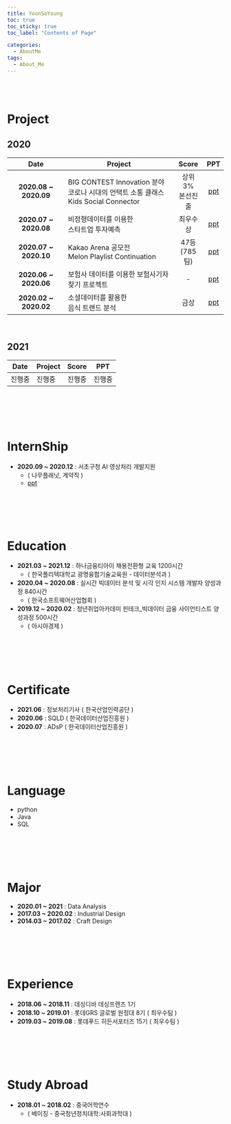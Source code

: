 ```yaml
---
title: YoonSoYoung
toc: true
toc_sticky: true
toc_label: "Contents of Page"

categories:
  - AboutMe
tags:
  - About_Me
---
```


<br><br>

# Project
## 2020

| Date | Project | Score | PPT |
|:---:|---|:---:|:---:|
| **2020.08 ~ 2020.09** | BIG CONTEST Innovation 분야<br>코로나 시대의 언택트 소통 클래스<br>Kids Social Connector | 상위 3%<br>본선진출 | [ppt](https://drive.google.com/file/d/10qhIhG13L9pWxKrExeipfNKfCbu2_k_w/view?usp=sharing) |
| **2020.07 ~ 2020.08** | 비정형데이터를 이용한<br>스타트업 투자예측 | 최우수상 | [ppt](https://drive.google.com/file/d/12WP2joZ01BSsQ5mTxnI1QgcjNpC0ySI3/view?usp=sharing)|
| **2020.07 ~ 2020.10** | Kakao Arena 공모전<br>Melon Playlist Continuation | 47등<br>(785팀) | [ppt](https://drive.google.com/file/d/1vsW2yPOgBXNabxgmFNow4tOjKjvQxiRT/view?usp=sharing) |
| **2020.06 ~ 2020.06** | 보험사 데이터를 이용한 보험사기자 찾기 프로젝트 | - | [ppt](https://drive.google.com/file/d/1qu1vMrhqa-4YEvxG8CzWcbiu7i-GWfsK/view?usp=sharing) |
| **2020.02 ~ 2020.02** | 소셜데이터를 활용한<br>음식 트랜드 분석 | 금상 | [ppt](https://drive.google.com/file/d/1TEVn6Pkuz4fggpctEIlzCXFxXGOHr3OZ/view?usp=sharing) |



<br>

## 2021

| Date | Project | Score | PPT |
|:---:|---|:---:|:---:|
| 진행중 | 진행중 | 진행중 | 진행중 |

<br><br><br><br>

# InternShip
* **2020.09 ~ 2020.12** : 서초구청 AI  영상처리 개발지원 
  + ( 나무플래닛, 계약직 )
  + [ppt](https://drive.google.com/file/d/19pPQPI8KHEUWm1RRZ61zQvpjUv0c8vcX/view?usp=sharing)

<br><br><br><br>

# Education
* **2021.03 ~ 2021.12** : 하나금융티아이 채용전환형 교육 1200시간 
  + ( 한국폴리텍대학교 광명융합기술교육원 - 데이터분석과 )
* **2020.04 ~ 2020.08** : 실시간 빅데이터 분석 및 시각 인지 시스템 개발자 양성과정 840시간 
  + ( 한국소프트웨어산업협회 )
* **2019.12 ~ 2020.02** : 청년취업아카데미 핀테크_빅데이터 금융 사이언티스트 양성과정 500시간 
  + ( 아시아경제 )

<br><br><br><br>

# Certificate
* **2021.06** : 정보처리기사 ( 한국산업인력공단 )
* **2020.06** : SQLD ( 한국데이터산업진흥원 )
* **2020.07** : ADsP ( 한국데이터산업진흥원 )

<br><br><br><br>

# Language
* python
* Java
* SQL

<br><br><br><br>

# Major
* **2020.01 ~ 2021** : Data Analysis
* **2017.03 ~ 2020.02** : Industrial Design
* **2014.03 ~ 2017.02** : Craft Design  

<br><br><br><br>

# Experience
* **2018.06 ~ 2018.11** : 데싱디바 데싱프렌즈 1기
* **2018.10 ~ 2019.01** : 롯데GRS 글로벌 원정대 8기 ( 최우수팀 )
* **2019.03 ~ 2019.08** : 롯데푸드 히든서포터즈 15기 ( 최우수팀 )

<br><br><br><br>

# Study Abroad
* **2018.01 ~ 2018.02** : 중국어학연수 
  + ( 베이징 - 중국청년정치대학:사회과학대 )

<br><br><br><br>
